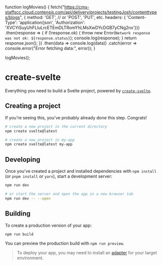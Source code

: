 function logMovies() {
  fetch("https://cms-staffscc.cloud.contensis.com/api/delivery/projects/testingJosh/contenttypes/blogs", { method: 'GET', // or 'POST', 'PUT', etc.
  headers: {
    'Content-Type': 'application/json',
    'Authorization': 'XVCYiSuyUhFLluLrcETEmDLTRomYhLMsXwDYcDGB7yCNg2nx'}})
    .then(response => {
      if (!response.ok) {
        throw new Error(`Network response was not ok: ${response.status}`);
        console.log(response);
      }
      return response.json();
    })
    .then(data => console.log(data))
    .catch(error => console.error("Error fetching data:", error));
}

logMovies();

# create-svelte

Everything you need to build a Svelte project, powered by [`create-svelte`](https://github.com/sveltejs/kit/tree/master/packages/create-svelte).

## Creating a project

If you're seeing this, you've probably already done this step. Congrats!

```bash
# create a new project in the current directory
npm create svelte@latest

# create a new project in my-app
npm create svelte@latest my-app
```

## Developing

Once you've created a project and installed dependencies with `npm install` (or `pnpm install` or `yarn`), start a development server:

```bash
npm run dev

# or start the server and open the app in a new browser tab
npm run dev -- --open
```

## Building

To create a production version of your app:

```bash
npm run build
```

You can preview the production build with `npm run preview`.

> To deploy your app, you may need to install an [adapter](https://kit.svelte.dev/docs/adapters) for your target environment.
